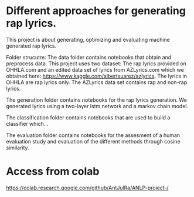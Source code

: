 # Different approaches for generating rap lyrics.

This project is about generating, optimizing and evaluating machine generated rap lyrics. 

Folder strucutre: 
The data folder contains notebooks that obtain and preprocess data. This project uses two dataset:
The rap lyrics provided on OHHLA.com and an edited data set of lyrics from AZLyrics.com which we obtained here: https://www.kaggle.com/albertsuarez/azlyrics.
The lyrics in OHHLA are rap lyrics only. The AZLyrics data set contains rap and non-rap lyrics. 

The generation folder contains notebooks for the rap lyrics generation. We generated lyrics using a two-layer lstm network and a markov chain model.

The classification folder contains notebooks that are used to build a classifier which...

The evaluation folder contains notebooks for the assesment of a human evaluation study and evaluation of the different methods through cosine similarity. 


# Access from colab
https://colab.research.google.com/github/AntJulRa/ANLP-project-/
